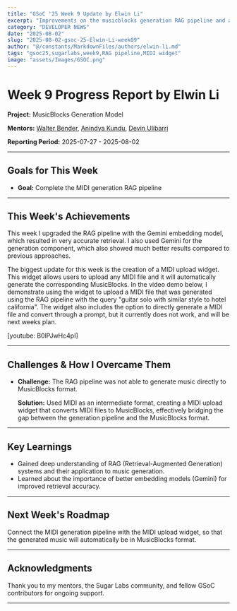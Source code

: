 ```yaml
---
title: "GSoC '25 Week 9 Update by Elwin Li"
excerpt: "Improvements on the musicblocks generation RAG pipeline and a new MIDI file uploading widget"
category: "DEVELOPER NEWS"
date: "2025-08-02"
slug: "2025-08-02-gsoc-25-Elwin-Li-week09"
author: "@/constants/MarkdownFiles/authors/elwin-li.md"
tags: "gsoc25,sugarlabs,week9,RAG pipeline,MIDI widget"
image: "assets/Images/GSOC.png"
---
```


<!-- markdownlint-disable -->

# Week 9 Progress Report by Elwin Li

**Project:** MusicBlocks Generation Model

**Mentors:** [Walter Bender](https://github.com/walterbender), [Anindya Kundu](https://github.com/meganindya), [Devin Ulibarri](https://github.com/pikurasa)

**Reporting Period:** 2025-07-27 - 2025-08-02

---

## Goals for This Week

- **Goal:** Complete the MIDI generation RAG pipeline

---

## This Week's Achievements

This week I upgraded the RAG pipeline with the Gemini embedding model, which resulted in very accurate retrieval. I also used Gemini for the generation component, which also showed much better results compared to previous approaches.

The biggest update for this week is the creation of a MIDI upload widget. This widget allows users to upload any MIDI file and it will automatically generate the corresponding MusicBlocks. In the video demo below, I demonstrate using the widget to upload a MIDI file that was generated using the RAG pipeline with the query "guitar solo with similar style to hotel california". The widget also includes the option to directly generate a MIDI file and convert through a prompt, but it currently does not work, and will be next weeks plan.

[youtube: B0lPJwHc4pI]

---

## Challenges & How I Overcame Them

- **Challenge:** The RAG pipeline was not able to generate music directly to MusicBlocks format.
  
  **Solution:** Used MIDI as an intermediate format, creating a MIDI upload widget that converts MIDI files to MusicBlocks, effectively bridging the gap between the generation pipeline and the MusicBlocks format.

---

## Key Learnings

- Gained deep understanding of RAG (Retrieval-Augmented Generation) systems and their application to music generation.
- Learned about the importance of better embedding models (Gemini) for improved retrieval accuracy.

---

## Next Week's Roadmap

Connect the MIDI generation pipeline with the MIDI upload widget, so that the generated music will automatically be in MusicBlocks format.

---

## Acknowledgments

Thank you to my mentors, the Sugar Labs community, and fellow GSoC contributors for ongoing support.

---
